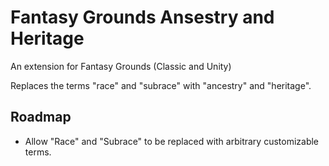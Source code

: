 # Fantasy Grounds Ansestry and Heritage
An extension for Fantasy Grounds (Classic and Unity)

Replaces the terms "race" and "subrace" with "ancestry" and "heritage".



## Roadmap
- Allow "Race" and "Subrace" to be replaced with arbitrary customizable terms.
